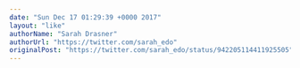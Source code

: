 ```yaml
---
date: "Sun Dec 17 01:29:39 +0000 2017"
layout: "like"
authorName: "Sarah Drasner"
authorUrl: "https://twitter.com/sarah_edo"
originalPost: "https://twitter.com/sarah_edo/status/942205114411925505"
---
```

